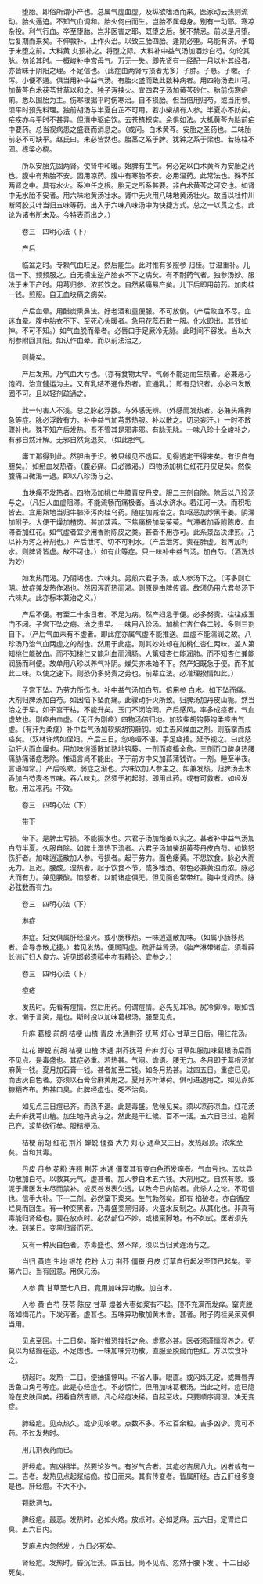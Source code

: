 <!-- { "loadSidebar": true } -->
　　堕胎。即俗所谓小产也。总属气虚血虚。及纵欲嗜酒而来。医家动云热则流动。胎火逼迫。不知气血调和。胎火何由而生。岂胎不属母身。别有一动耶。寒凉杂投。利气行血。卒至堕胎。岂非医害之耶。既堕之后。犹不禁忌。前以是月堕。后复期而来矣。不伸救补。止作火治。以致三胎四胎。逢期必堕。乌能有济。予每于未堕之前。大料黄 丸预补之。将堕之际。大料补中益气汤加酒炒白芍。勿论其脉。勿论其时。一概峻补中宫母气。万无一失。即先贤有一经配一月以补其经者。亦皆昧于阴阳之理。不足信也。（此症由两肾亏损者尤多）子肿。子悬。子嗽。子泻。小便不通。俱当用补中益气汤。有胎火盛而致此数种病者。用四物汤去川芎。加黄芩白术茯苓甘草以和之。独子泻挟火。宜四君子汤加黄芩砂仁。胎前伤寒疟痢。悉以固胎为主。伤寒根据平时伤寒治。自不损胎。但当倍用归芍。或当用参。须平时预先料理。独前胡汤与半夏白芷不可用。若小柴胡有人参。半夏亦不妨矣。疟疾亦与平时不甚异。但清中驱疟饮。去苍楂枳实。余俱如法。大抵黄芩为胎前疟中要药。总当视病患之盛衰而消息之。（或问。白术黄芩。安胎之圣药也。二味胎前必不可缺乎。赵氏曰。未必皆然也。胎茎之系于脾。犹钟之系于梁也。若栋柱不固。栋梁必桡。

　　所以安胎先固两肾。使肾中和暖。始脾有生气。何必定以白术黄芩为安胎之药也。腹中有热胎不安。固用凉药。腹中有寒胎不安。必用温药。此常法也。殊不知两肾之中。具有水火。系冲任之根。胎元之所系甚要。非白术黄芩之可安也。如肾中无水胎不安者。用六味地黄汤壮水。肾中无火用八味地黄汤壮火。故当以杜仲川断阿胶艾叶当归五味等药。出入于六味八味汤中为快捷方式。总之一以贯之也。此论为诸书所未及。今特表而出之。）

　　卷三　四明心法（下）

　　产后

　　临盆之时。专赖气血旺足。然后能生。此时惟有多服参 归桂。甘温重补。儿信一下。频频服之。自无横生逆产胎衣不下之病矣。有不耐药气者。独参汤妙。服法于未下产时。用芎归参。浓煎饮之。自然紧痛易产矣。儿下后即用前药。加肉桂一钱。煎服。自无血块痛之病矣。

　　产后血晕。用醋炭熏鼻法。好老酒和童便服。不可放倒。（产后败血不尽。血迷血晕。腹中胎衣不下。至死心头暖者。急用花蕊石散一服。化水即出。其效如神。不可不知。）如气血脱而晕者。必唇口手足厥冷无脉。此时间不容发。当以大剂参附回其阳。如认作血晕。而以前法治之。

　　则毙矣。

　　产后发热。乃气血大亏也。（亦有食物太早。气弱不能运而生热者。必兼恶心饱闷。治宜健运为主。又有乳结不通作热者。宜通乳。）即有见识者。亦必曰发散固不可。且以轻剂疏通之。

　　此一句害人不浅。总之脉必浮数。与外感无辨。（外感而发热者。必兼头痛拘急等症。脉必浮数有力。补中益气加芎苏热服。补以散之。切忌妄汗。）一时不敢骤补也。殊不知产后发热。吾不管其是邪非邪。有脉无脉。一味八珍十全峻补之。有邪自然汗解。无邪自然竟退矣。（如此胆气。

　　庸工那得到此。然胆由于识。彼只缘见不透耳。见得透定干得来矣。有识自有胆矣。）如瘀血发热者。（腹必痛。口必微渴。）四物汤加桃仁红花丹皮足矣。然俟腹痛口微渴一退。即以八珍汤与之。

　　血块痛不发热者。四物汤加桃仁牛膝青皮丹皮。服二三剂自除。除后以八珍汤与之。（凡妇人血虚阻滞。不能流畅而痛极者。当以水济水。若江河一决。而积垢皆去。宜用熟地当归牛膝泽泻肉桂乌药。随症加减治之。如呕恶加炒黑干姜。阴滞加附子。大便干燥加楂肉。甚加苁蓉。下焦痛极加吴茱萸。气滞者加香附陈皮。血滞者加红花。如气虚者宜少用香附陈皮之类。甚者不用亦可。此系景岳决津煎。乃以补为泻之神剂也。）产后泄泻。切不可利水。（产后泄泻。责在脾虚。若再加利水。则脾肾皆虚。故不可也。）如有此等症。只一味补中益气汤。加白芍。（酒洗炒为妙）

　　如发热而渴。乃阴竭也。六味丸。另煎六君子汤。或人参汤下之。（泻多则亡阴。故症兼发热作渴也。然因泻而热而渴。则原是由脾传肾。故须仍用六君参汤下六味丸。此亦标本兼治之义。）

　　产后不便。有至二十余日者。不足为病。然产妇急于便。必多努责。往往成玉门不闭。子宫下坠之病。治之贵早。一味用八珍汤。加桃仁杏仁各二钱。多则三剂自下。（产后气血未有不虚者。即此症亦属气虚不能推送。血虚不能濡润之故。八珍汤乃治气血两虚之的剂也。然用于此症。则其妙处却在加桃仁杏仁两味。盖人第知桃仁能破血。而不知桃仁又能利血而滑肠。人第知杏仁能润肺。而不知杏仁兼能润肠而利便。故单用八珍以养气补阴。燥矢亦未始不下。然产妇既急于便。而不加此二味。以使之速下。则恐仍多努责之劳也。前辈立法。必准理揆情如此。）

　　子宫下坠。乃劳力所伤也。补中益气汤加白芍。倍用参 白术。如下坠而痛。大剂归脾汤加白芍。如因恼下坠而痛。此骤动肝火所致。归脾汤加丹皮山栀。然当治之于早。如子宫干枯。不能升矣。玉门不闭治同。产后感风。率多成痉者。气血虚故也。刚痉由血虚。（无汗为刚痉）四物汤倍归地。加软柴胡钩藤钩柔痉由气虚。（有汗为柔痉）补中益气汤加软柴胡钩藤钩。如主去风燥血之剂。则筋挛而成痉矣。（双林许炳如侄妇。产后三日。忽喑哑不语。手足痉搐。延予视之。曰此怒动肝火而血燥也。用加味逍遥散加熟地钩藤。一剂而痉搐全愈。三剂而口酸身热腰痛胁痛诸症悉除。惟语言尚不能出。予于前方中又加菖蒲钱许。一剂。睡至半夜。言语如常。）产后咳嗽。弱症之渐也。六味饮加人参主之。如兼发热。归脾汤去木香加白芍麦冬五味。吞六味丸。然须于初起时。即用此药。或有可救者。如经发散。用过凉药。不效。

　　卷三　四明心法（下）

　　带下

　　带下。是脾土亏损。不能摄水也。六君子汤加炮姜以实之。甚者补中益气汤加白芍半夏。久服自除。如脾土湿热下流者。六君子汤加柴胡黄芩丹皮白芍。如恼怒伤肝者。加味逍遥散加人参。亏损者。起于劳力。面色痿黄。不思饮食。脉必大而无力。且迟。腰酸。湿热者。起于饮食不节。或多嗜酒。带色必兼黄浊而浓。脉必大而有力。兼见腰酸。恼怒者。以前诸症俱无。但见面色常带红。胸中觉闷热。脉必弦数而有力。

　　卷三　四明心法（下）

　　淋症

　　淋症。妇女俱属肝经湿火。或小肠移热。一味逍遥散加味。（如属小肠移热者。合导赤散尤捷。）若见发热。便属阴虚。疏肝益肾汤。（胎产淋带诸症。须看薛长洲订妇人良方。近见邯郸遗稿中亦有精论。宜参之。）

　　卷三　四明心法（下）

　　痘疮

　　发热时。先看有痘情。然后用药。何谓痘情。必先见耳冷。尻冷脚冷。眼如含水。懒于言笑，是也。斯时投以加味葛根汤。服至见点。

　　升麻 葛根 前胡 桔梗 山楂 青皮 木通荆芥 抚芎 灯心 甘草三日后。用红花汤。

　　红花 蝉蜕 前胡 桔梗 山楂 木通 荆芥抚芎 升麻 灯心 甘草如服加味葛根汤后而不见点。是毒盛也。其症必重。若热甚。气闷。谵语。腰无力。冬月即于葛根汤加麻黄一钱。夏月加石膏一钱。甚者加至二钱。如冬月热甚。过四五日。重症已见。而舌灰白色者。亦须以石膏合麻黄用之。夏月苏叶薄荷。俱可进退用之。如见点如糠粞齐布。热甚口臭。此脾经痘也。死不治矣。

　　如见点三日痘已齐。而热不退。此是毒盛。危候见矣。须以凉药凉血。红花汤去升麻抚芎山楂。加生地丹皮与之。然此是干红候。百不一活。五六日已过。痘脚已齐。浆势欲行矣。服桔梗汤。

　　桔梗 前胡 红花 荆芥 蝉蜕 僵蚕 大力 灯心 通草又三日。发热起顶。浓浆至矣。当和其毒。

　　丹皮 丹参 花粉 连翘 荆芥 木通 僵蚕其有变白色而发痒者。气血亏也。五味异功散加白芍。以救其元气。虚甚者。加人参白术五六钱。大剂用之。自然有救。或泥于庸医发未尽而禁补。或反咎发表欠透。以致今日内陷者。此杀人之论。不可信也。信手大补。下一二剂。必然窠下浆来。生气勃然矣。即有 掐破者。亦自循皮烂臭而回生。有一种变黑者。乃毒盛变黑归肾。火盛水反制之。从其化也。非真有毒能归肾经也。要在放点时。必然部位不妙。或根窠脚地。有不如式。医者须先决。到某日。变黑归肾而死。

　　又有一种灰白色者。亦毒盛也。然不痒。须以当归黄连汤与之。

　　当归 黄连 生地 银花 花粉 大力 荆芥 僵蚕 丹皮 灯草自行起发至顶已起矣。至第六日。当有回意。用保元汤。

　　人参 黄 甘草至七八日。竟用加味异功散。加白术。

　　人参 黄 白芍 茯苓 陈皮 甘草 煨姜大枣如浆有不起。顶不充满而发痒。窠壳脱落如梅花片。下发泻者。虚甚也。五味异功散加黄木香。甚者。附子肉桂吴茱萸俱当用。

　　见点至回。十二日矣。斯时惟恐摧折之余。虚寒必甚。医者须谨慎将养之。切莫以为结痂在迩。不足虑也。一味加味异功散。直服至脱痂而色红。方以饮食补之。

　　初起时。发热一二日。便抽搐惊叫。不省人事。眼直。或闪烁无定。或舞唇弄舌鱼口角弓等症。此是心经痘也。不必慌忙。但用加味葛根汤。当此之时。痘已隐隐在皮肤间矣。细看自然吉顺。凡心经痘决稀。自起至收。只要顺序调理。决无变症。

　　肺经痘。见点热久。或少见咳嗽。点数不多。不过百余粒。吉多凶少。竟可不药。不过发热时。

　　用几剂表药而已。

　　肝经痘。吉凶相半。然要论岁气。有岁气合者。其痘必吉居八九。凶者或有一二。吉者。发热见点起浆结痂。按日而来。其有传变者。皆属肝经。古云肝经多变是也。肝经痘。不大不小。

　　颗数调匀。

　　脾经痘。最恶。发热时。必如火烙。放点时。必如芝麻。五六日。定胃烂口臭。五六日内。

　　芝麻点内忽然发 。九日必死矣。

　　肾经痘。发热时。昏沉壮热。四五日。尚不见点。忽然于腰下发 。十二日必死矣。

